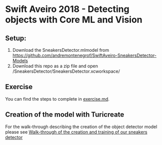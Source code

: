# Swift Aveiro 2018 - Detecting objects with Core ML and Vision

## Setup:
1. Download the SneakersDetector.mlmodel from <https://github.com/andremontenegrof/SwiftAveiro-SneakersDetector-Models>
2. Download this repo as a zip file and open /SneakersDetector/SneakersDetector.xcworkspace/

## Exercise
You can find the steps to complete in [exercise.md](exercise.md).

## Creation of the model with Turicreate
For the walk-through describing the creation of the object detector model please see [Walk-through of the creation and training of our sneakers detector](walkthrough.md)